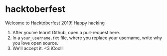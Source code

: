 # hacktoberfest
Welcome to Hacktoberfest 2019! Happy hacking
1. After you've learnt Github, open a pull-request here.
2. In a `your_username.txt` file, where you replace your username, write why you love open source.
3. We'll accept it. <3
iCoolll
